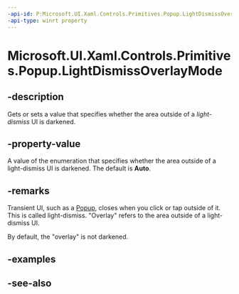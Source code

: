 ```yaml
---
-api-id: P:Microsoft.UI.Xaml.Controls.Primitives.Popup.LightDismissOverlayMode
-api-type: winrt property
---
```


<!-- Property syntax
public Windows.UI.Xaml.Controls.LightDismissOverlayMode LightDismissOverlayMode { get;  set; }
-->

# Microsoft.UI.Xaml.Controls.Primitives.Popup.LightDismissOverlayMode

## -description

Gets or sets a value that specifies whether the area outside of a *light-dismiss* UI is darkened.

## -property-value

A value of the enumeration that specifies whether the area outside of a light-dismiss UI is darkened. The default is **Auto**.

## -remarks

Transient UI, such as a [Popup](popup.md), closes when you click or tap outside of it. This is called light-dismiss. "Overlay" refers to the area outside of a light-dismiss UI.

By default, the "overlay" is not darkened.

## -examples

## -see-also
